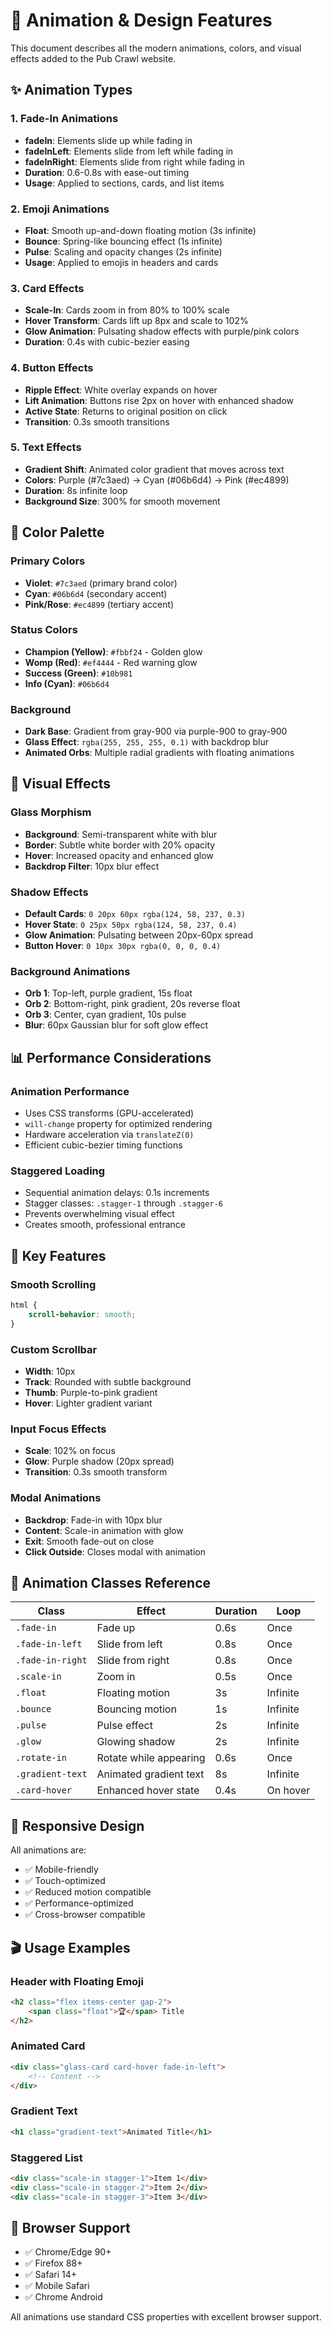 # 🎨 Animation & Design Features

This document describes all the modern animations, colors, and visual effects added to the Pub Crawl website.

## ✨ Animation Types

### 1. **Fade-In Animations**
- **fadeIn**: Elements slide up while fading in
- **fadeInLeft**: Elements slide from left while fading in
- **fadeInRight**: Elements slide from right while fading in
- **Duration**: 0.6-0.8s with ease-out timing
- **Usage**: Applied to sections, cards, and list items

### 2. **Emoji Animations**
- **Float**: Smooth up-and-down floating motion (3s infinite)
- **Bounce**: Spring-like bouncing effect (1s infinite)
- **Pulse**: Scaling and opacity changes (2s infinite)
- **Usage**: Applied to emojis in headers and cards

### 3. **Card Effects**
- **Scale-In**: Cards zoom in from 80% to 100% scale
- **Hover Transform**: Cards lift up 8px and scale to 102%
- **Glow Animation**: Pulsating shadow effects with purple/pink colors
- **Duration**: 0.4s with cubic-bezier easing

### 4. **Button Effects**
- **Ripple Effect**: White overlay expands on hover
- **Lift Animation**: Buttons rise 2px on hover with enhanced shadow
- **Active State**: Returns to original position on click
- **Transition**: 0.3s smooth transitions

### 5. **Text Effects**
- **Gradient Shift**: Animated color gradient that moves across text
- **Colors**: Purple (#7c3aed) → Cyan (#06b6d4) → Pink (#ec4899)
- **Duration**: 8s infinite loop
- **Background Size**: 300% for smooth movement

## 🎨 Color Palette

### Primary Colors
- **Violet**: `#7c3aed` (primary brand color)
- **Cyan**: `#06b6d4` (secondary accent)
- **Pink/Rose**: `#ec4899` (tertiary accent)

### Status Colors
- **Champion (Yellow)**: `#fbbf24` - Golden glow
- **Womp (Red)**: `#ef4444` - Red warning glow
- **Success (Green)**: `#10b981`
- **Info (Cyan)**: `#06b6d4`

### Background
- **Dark Base**: Gradient from gray-900 via purple-900 to gray-900
- **Glass Effect**: `rgba(255, 255, 255, 0.1)` with backdrop blur
- **Animated Orbs**: Multiple radial gradients with floating animations

## 🌈 Visual Effects

### Glass Morphism
- **Background**: Semi-transparent white with blur
- **Border**: Subtle white border with 20% opacity
- **Hover**: Increased opacity and enhanced glow
- **Backdrop Filter**: 10px blur effect

### Shadow Effects
- **Default Cards**: `0 20px 60px rgba(124, 58, 237, 0.3)`
- **Hover State**: `0 25px 50px rgba(124, 58, 237, 0.4)`
- **Glow Animation**: Pulsating between 20px-60px spread
- **Button Hover**: `0 10px 30px rgba(0, 0, 0, 0.4)`

### Background Animations
- **Orb 1**: Top-left, purple gradient, 15s float
- **Orb 2**: Bottom-right, pink gradient, 20s reverse float
- **Orb 3**: Center, cyan gradient, 10s pulse
- **Blur**: 60px Gaussian blur for soft glow effect

## 📊 Performance Considerations

### Animation Performance
- Uses CSS transforms (GPU-accelerated)
- `will-change` property for optimized rendering
- Hardware acceleration via `translateZ(0)`
- Efficient cubic-bezier timing functions

### Staggered Loading
- Sequential animation delays: 0.1s increments
- Stagger classes: `.stagger-1` through `.stagger-6`
- Prevents overwhelming visual effect
- Creates smooth, professional entrance

## 🎯 Key Features

### Smooth Scrolling
```css
html {
    scroll-behavior: smooth;
}
```

### Custom Scrollbar
- **Width**: 10px
- **Track**: Rounded with subtle background
- **Thumb**: Purple-to-pink gradient
- **Hover**: Lighter gradient variant

### Input Focus Effects
- **Scale**: 102% on focus
- **Glow**: Purple shadow (20px spread)
- **Transition**: 0.3s smooth transform

### Modal Animations
- **Backdrop**: Fade-in with 10px blur
- **Content**: Scale-in animation with glow
- **Exit**: Smooth fade-out on close
- **Click Outside**: Closes modal with animation

## 🔄 Animation Classes Reference

| Class | Effect | Duration | Loop |
|-------|--------|----------|------|
| `.fade-in` | Fade up | 0.6s | Once |
| `.fade-in-left` | Slide from left | 0.8s | Once |
| `.fade-in-right` | Slide from right | 0.8s | Once |
| `.scale-in` | Zoom in | 0.5s | Once |
| `.float` | Floating motion | 3s | Infinite |
| `.bounce` | Bouncing motion | 1s | Infinite |
| `.pulse` | Pulse effect | 2s | Infinite |
| `.glow` | Glowing shadow | 2s | Infinite |
| `.rotate-in` | Rotate while appearing | 0.6s | Once |
| `.gradient-text` | Animated gradient text | 8s | Infinite |
| `.card-hover` | Enhanced hover state | 0.4s | On hover |

## 📱 Responsive Design

All animations are:
- ✅ Mobile-friendly
- ✅ Touch-optimized
- ✅ Reduced motion compatible
- ✅ Performance-optimized
- ✅ Cross-browser compatible

## 🎬 Usage Examples

### Header with Floating Emoji
```html
<h2 class="flex items-center gap-2">
    <span class="float">🏆</span> Title
</h2>
```

### Animated Card
```html
<div class="glass-card card-hover fade-in-left">
    <!-- Content -->
</div>
```

### Gradient Text
```html
<h1 class="gradient-text">Animated Title</h1>
```

### Staggered List
```html
<div class="scale-in stagger-1">Item 1</div>
<div class="scale-in stagger-2">Item 2</div>
<div class="scale-in stagger-3">Item 3</div>
```

## 🚀 Browser Support

- ✅ Chrome/Edge 90+
- ✅ Firefox 88+
- ✅ Safari 14+
- ✅ Mobile Safari
- ✅ Chrome Android

All animations use standard CSS properties with excellent browser support.
